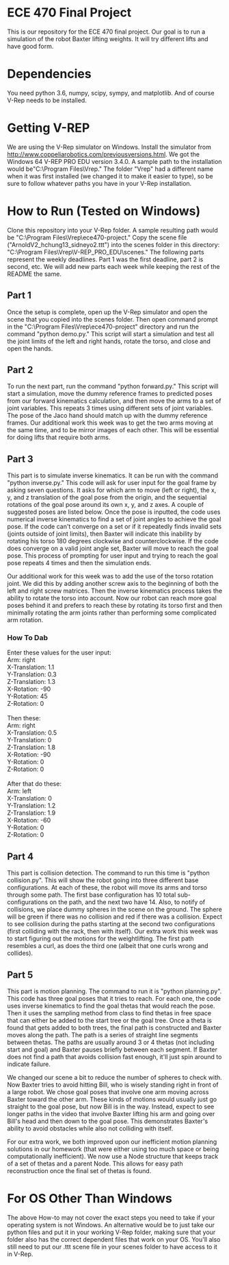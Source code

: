 # ECE 470 Final Project
This is our repository for the ECE 470 final project.  Our goal is to run a simulation of the robot Baxter lifting weights.  It will try different lifts and have good form.

# Dependencies
You need python 3.6, numpy, scipy, sympy, and matplotlib.  And of course V-Rep needs to be installed.

# Getting V-REP
We are using the V-Rep simulator on Windows.  Install the simulator from http://www.coppeliarobotics.com/previousversions.html.  We got the Windows 64 V-REP PRO EDU version 3.4.0.  A sample path to the installation would be"C:\Program Files\Vrep." The folder "Vrep" had a different name when it was first installed (we changed it to make it easier to type), so be sure to follow whatever paths you have in your V-Rep installation.

# How to Run (Tested on Windows)
Clone this repository into your V-Rep folder.  A sample resulting path would be "C:\Program Files\Vrep\ece470-project."  Copy the scene file ("ArnoldV2_hchung13_sidneyo2.ttt") into the scenes folder in this directory: "C:\Program Files\Vrep\V-REP_PRO_EDU\scenes." The following parts represent the weekly deadlines.  Part 1 was the first deadline, part 2 is second, etc.  We will add new parts each week while keeping the rest of the README the same.

## Part 1
Once the setup is complete, open up the V-Rep simulator and open the scene that you copied into the scenes folder.  Then open command prompt in the "C:\Program Files\Vrep\ece470-project" directory and run the command "python demo.py."  This script will start a simulation and test all the joint limits of the left and right hands, rotate the torso, and close and open the hands.

## Part 2
To run the next part, run the command "python forward.py."  This script will start a simulation, move the dummy reference frames to predicted poses from our forward kinematics calculation, and then move the arms to a set of joint variables.  This repeats 3 times using different sets of joint variables.  The pose of the Jaco hand should match up with the dummy reference frames.  Our additional work this week was to get the two arms moving at the same time, and to be mirror images of each other.  This will be essential for doing lifts that require both arms.

## Part 3
This part is to simulate inverse kinematics.  It can be run with the command "python inverse.py."  This code will ask for user input for the goal frame by asking seven questions.  It asks for which arm to move (left or right), the x, y, and z translation of the goal pose from the origin, and the sequential rotations of the goal pose around its own x, y, and z axes.  A couple of suggested poses are listed below.  Once the pose is inputted, the code uses numerical inverse kinematics to find a set of joint angles to achieve the goal pose.  If the code can't converge on a set or if it repeatedly finds invalid sets (joints outside of joint limits), then Baxter will indicate this inability by rotating his torso 180 degrees clockwise and counterclockwise.  If the code does converge on a valid joint angle set, Baxter will move to reach the goal pose.  This process of prompting for user input and trying to reach the goal pose repeats 4 times and then the simulation ends.  

Our additional work for this week was to add the use of the torso rotation joint.  We did this by adding another screw axis to the beginning of both the left and right screw matrices.  Then the inverse kinematics process takes the ability to rotate the torso into account.  Now our robot can reach more goal poses behind it and prefers to reach these by rotating its torso first and then minimally rotating the arm joints rather than performing some complicated arm rotation.

### How To Dab
Enter these values for the user input:<br>
Arm: right<br>
X-Translation: 1.1<br>
Y-Translation: 0.3<br>
Z-Translation: 1.3<br>
X-Rotation: -90<br>
Y-Rotation: 45<br>
Z-Rotation: 0<br>
<br>
Then these:<br>
Arm: right<br>
X-Translation: 0.5<br>
Y-Translation: 0<br>
Z-Translation: 1.8<br>
X-Rotation: -90<br>
Y-Rotation: 0<br>
Z-Rotation: 0<br>
<br>
After that do these:<br>
Arm: left<br>
X-Translation: 0<br>
Y-Translation: 1.2<br>
Z-Translation: 1.9<br>
X-Rotation: -60<br>
Y-Rotation: 0<br>
Z-Rotation: 0<br>

## Part 4
This part is collision detection.  The command to run this time is "python collision.py".  This will show the robot going into three different base configurations.  At each of these, the robot will move its arms and torso through some path.  The first base configuration has 10 total sub-configurations on the path, and the next two have 14.  Also, to notify of collisions, we place dummy spheres in the scene on the ground.  The sphere will be green if there was no collision and red if there was a collision.  Expect to see collision during the paths starting at the second two configurations (first colliding with the rack, then with itself).  Our extra work this week was to start figuring out the motions for the weightlifting.  The first path resembles a curl, as does the third one (albeit that one curls wrong and collides).

## Part 5
This part is motion planning.  The command to run it is "python planning.py".  This code has three goal poses that it tries to reach.  For each one, the code uses inverse kinematics to find the goal thetas that would reach the pose.  Then it uses the sampling method from class to find thetas in free space that can either be added to the start tree or the goal tree.  Once a theta is found that gets added to both trees, the final path is constructed and Baxter moves along the path.  The path is a series of straight line segments between thetas.  The paths are usually around 3 or 4 thetas (not including start and goal) and Baxter pauses briefly between each segment.  If Baxter does not find a path that avoids collision fast enough, it'll just spin around to indicate failure.

We changed our scene a bit to reduce the number of spheres to check with.  Now Baxter tries to avoid hitting Bill, who is wisely standing right in front of a large robot.  We chose goal poses that involve one arm moving across Baxter toward the other arm.  These kinds of motions would usually just go straight to the goal pose, but now Bill is in the way.  Instead, expect to see longer paths in the video that involve Baxter lifting his arm and going over Bill's head and then down to the goal pose.  This demonstrates Baxter's ability to avoid obstacles while also not colliding with itself. 

For our extra work, we both improved upon our inefficient motion planning solutions in our homework (that were either using too much space or being computationally inefficient).  We now use a Node structure that keeps track of a set of thetas and a parent Node.  This allows for easy path reconstruction once the final set of thetas is found.

# For OS Other Than Windows
The above How-to may not cover the exact steps you need to take if your operating system is not Windows.  An alternative would be to just take our python files and put it in your working V-Rep folder, making sure that your folder also has the correct dependent files that work on your OS.  You'll also still need to put our .ttt scene file in your scenes folder to have access to it in V-Rep.
